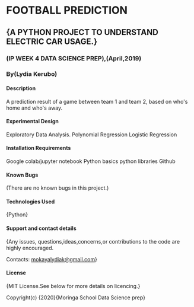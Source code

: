 # FOOTBALL PREDICTION
## {A PYTHON PROJECT TO UNDERSTAND ELECTRIC CAR USAGE.}
### (IP WEEK 4 DATA SCIENCE PREP),(April,2019)
### By(Lydia Kerubo)
#### Description
A prediction result of a game between team 1 and team 2, based on who's home and who's away.
#### Experimental Design
Exploratory Data Analysis.
Polynomial Regression
Logistic Regression
#### Installation Requirements
Google colab/jupyter notebook
Python basics
python libraries
Github
#### Known Bugs
(There are no known bugs in this project.)

#### Technologies Used
{Python}

#### Support and contact details
{Any issues, questions,ideas,concerns,or contributions to the code are highly encouraged.

Contacts: mokayalydiak@gmail.com}

#### License
{MIT License.See below for more details on licencing.}

Copyright(c) {2020}{Moringa School Data Science prep}
